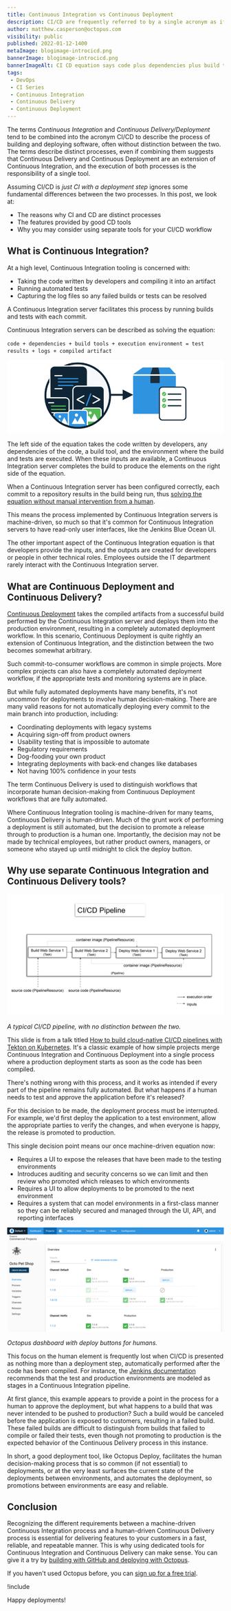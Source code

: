 ```yaml
---
title: Continuous Integration vs Continuous Deployment
description: CI/CD are frequently referred to by a single acronym as if they were a single process. This post looks at the fundamental differences between CI and CD.
author: matthew.casperson@octopus.com
visibility: public
published: 2022-01-12-1400
metaImage: blogimage-introcicd.png
bannerImage: blogimage-introcicd.png
bannerImageAlt: CI CD equation says code plus dependencies plus build tools plus execution environment equals test results plus logs plus compiled artifact
tags:
 - DevOps
 - CI Series
 - Continuous Integration
 - Continuous Delivery
 - Continuous Deployment
---
```


The terms *Continuous Integration* and *Continuous Delivery/Deployment* tend to be combined into the acronym CI/CD to describe the process of building and deploying software, often without distinction between the two. The terms describe distinct processes, even if combining them suggests that Continuous Delivery and Continuous Deployment are an extension of Continuous Integration, and the execution of both processes is the responsibility of a single tool.

Assuming CI/CD is *just CI with a deployment step* ignores some fundamental differences between the two processes. In this post, we look at:

- The reasons why CI and CD are distinct processes
- The features provided by good CD tools
- Why you may consider using separate tools for your CI/CD workflow

## What is Continuous Integration?  

At a high level, Continuous Integration tooling is concerned with: 

- Taking the code written by developers and compiling it into an artifact
- Running automated tests
- Capturing the log files so any failed builds or tests can be resolved 

A Continuous Integration server facilitates this process by running builds and tests with each commit.

Continuous Integration servers can be described as solving the equation:

`code + dependencies + build tools + execution environment = test results + logs + compiled artifact`

![Continuous Integration inputs and output graphic](input-output-graphic.png)

The left side of the equation takes the code written by developers, any dependencies of the code, a build tool, and the environment where the build and tests are executed. When these inputs are available, a Continuous Integration server completes the build to produce the elements on the right side of the equation.

When a Continuous Integration server has been configured correctly, each commit to a repository results in the build being run, thus [solving the equation without manual intervention from a human](https://octopus.com/devops/continuous-delivery/continuous-delivery-capabilities/#1-continuous-integration-ci).

This means the process implemented by Continuous Integration servers is machine-driven, so much so that it's common for Continuous Integration servers to have read-only user interfaces, like the Jenkins Blue Ocean UI.

The other important aspect of the Continuous Integration equation is that developers provide the inputs, and the outputs are created for developers or people in other technical roles. Employees outside the IT department rarely interact with the Continuous Integration server.

## What are Continuous Deployment and Continuous Delivery?

[Continuous Deployment](https://octopus.com/devops/continuous-delivery/what-is-continuous-deployment) takes the compiled artifacts from a successful build performed by the Continuous Integration server and deploys them into the production environment, resulting in a completely automated deployment workflow. In this scenario, Continuous Deployment is quite rightly an extension of Continuous Integration, and the distinction between the two becomes somewhat arbitrary.

Such commit-to-consumer workflows are common in simple projects. More complex projects can also have a completely automated deployment workflow, if the appropriate tests and monitoring systems are in place.

But while fully automated deployments have many benefits, it's not uncommon for deployments to involve human decision-making. There are many valid reasons for not automatically deploying every commit to the main branch into production, including:

- Coordinating deployments with legacy systems
- Acquiring sign-off from product owners
- Usability testing that is impossible to automate
- Regulatory requirements
- Dog-fooding your own product
- Integrating deployments with back-end changes like databases
- Not having 100% confidence in your tests

The term Continuous Delivery is used to distinguish workflows that incorporate human decision-making from Continuous Deployment workflows that are fully automated.

Where Continuous Integration tooling is machine-driven for many teams, Continuous Delivery is human-driven. Much of the grunt work of performing a deployment is still automated, but the decision to promote a release through to production is a human one. Importantly, the decision may not be made by technical employees, but rather product owners, managers, or someone who stayed up until midnight to click the deploy button.

## Why use separate Continuous Integration and Continuous Delivery tools?

![ci-cd-pipeline-diagram](ci-cd-pipeline-diagram.png "width=500")

*A typical CI/CD pipeline, with no distinction between the two.*

This slide is from a talk titled [How to build cloud-native CI/CD pipelines with Tekton on Kubernetes](https://developers.redhat.com/blog/2019/07/22/how-to-build-cloud-native-ci-cd-pipelines-with-tekton-on-kubernetes/?sc_cid=701f2000000RtqCAAS]). It's a classic example of how simple projects merge Continuous Integration and Continuous Deployment into a single process where a production deployment starts as soon as the code has been compiled.

There's nothing wrong with this process, and it works as intended if every part of the pipeline remains fully automated. But what happens if a human needs to test and approve the application before it's released?

For this decision to be made, the deployment process must be interrupted. For example, we'd first deploy the application to a test environment, allow the appropriate parties to verify the changes, and when everyone is happy, the release is promoted to production.

This single decision point means our once machine-driven equation now:

* Requires a UI to expose the releases that have been made to the testing environments
* Introduces auditing and security concerns so we can limit and then review who promoted which releases to which environments
* Requires a UI to allow deployments to be promoted to the next environment
* Requires a system that can model environments in a first-class manner so they can be reliably secured and managed through the UI, API, and reporting interfaces

![Octopus dashboard showing Projects overview page with releases in Dev, Test and Production sometimes approved sometimes failing](dashboard.png "width=500")

*Octopus dashboard with deploy buttons for humans.*

This focus on the human element is frequently lost when CI/CD is presented as nothing more than a deployment step, automatically performed after the code has been compiled. For instance, the [Jenkins documentation](https://jenkins.io/doc/pipeline/tour/deployment/#stages-as-deployment-environments) recommends that the test and production environments are modeled as stages in a Continuous Integration pipeline.

At first glance, this example appears to provide a point in the process for a human to approve the deployment, but what happens to a build that was never intended to be pushed to production? Such a build would be canceled before the application is exposed to customers, resulting in a failed build. These failed builds are difficult to distinguish from builds that failed to compile or failed their tests, even though not promoting to production is the expected behavior of the Continuous Delivery process in this instance.

In short, a good deployment tool, like Octopus Deploy, facilitates the human decision-making process that is so common (if not essential) to deployments, or at the very least surfaces the current state of the deployments between environments, and automates the deployment, so promotions between environments are easy and reliable.

## Conclusion

Recognizing the different requirements between a machine-driven Continuous Integration process and a human-driven Continuous Delivery process is essential for delivering features to your customers in a fast, reliable, and repeatable manner. This is why using dedicated tools for Continuous Integration and Continuous Delivery can make sense. You can give it a try by [building with GitHub and deploying with Octopus](https://octopus.com/github).


If you haven't used Octopus before, you can [sign up for a free trial](https://octopus.com/start).

!include <q1-2022-newsletter-cta>

Happy deployments!
